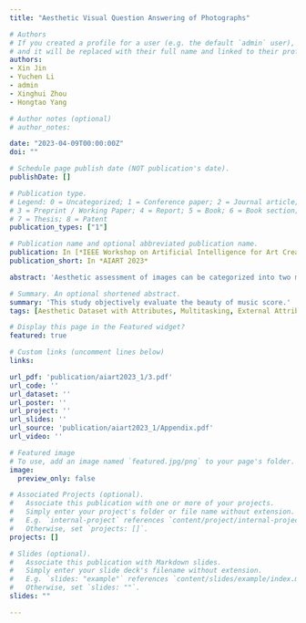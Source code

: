 ```yaml
---
title: "Aesthetic Visual Question Answering of Photographs"

# Authors
# If you created a profile for a user (e.g. the default `admin` user), write the username (folder name) here 
# and it will be replaced with their full name and linked to their profile.
authors:
- Xin Jin
- Yuchen Li
- admin
- Xinghui Zhou
- Hongtao Yang

# Author notes (optional)
# author_notes:

date: "2023-04-09T00:00:00Z"
doi: ""

# Schedule page publish date (NOT publication's date).
publishDate: []

# Publication type.
# Legend: 0 = Uncategorized; 1 = Conference paper; 2 = Journal article;
# 3 = Preprint / Working Paper; 4 = Report; 5 = Book; 6 = Book section;
# 7 = Thesis; 8 = Patent
publication_types: ["1"]

# Publication name and optional abbreviated publication name.
publication: In [*IEEE Workshop on Artificial Intelligence for Art Creation (AIART). IEEE International Conference on Multimedia and Expo Workshop (ICMEW) (CCF-B), Brisbane, 10-14 July, 2023.*]
publication_short: In *AIART 2023*

abstract: 'Aesthetic assessment of images can be categorized into two main forms: numerical assessment and language assessment. In this paper, we propose a new task of aesthetic language assessment: aesthetic visual question and answering (AVQA) of images. We use images from www.flickr.com. The objective QA pairs are generated by the proposed aesthetic attributes analysis algorithms. Moreover, we introduce subjective QA pairs that are converted from aesthetic numerical labels and sentiment analysis from large-scale pre-train models. We build the first aesthetic visual question answering dataset, AesVQA, that contains 72,168 high-quality images and 324,756 pairs of aesthetic questions. This is the first work that both addresses the task of aesthetic VQA and introduces subjectiveness into VQA tasks. The experimental results reveal that our methods outperform other VQA models on this new task.'

# Summary. An optional shortened abstract.
summary: 'This study objectively evaluate the beauty of music score.'
tags: [Aesthetic Dataset with Attributes, Multitasking, External Attribute Features, ECA Channel Attention]

# Display this page in the Featured widget?
featured: true

# Custom links (uncomment lines below)
links:

url_pdf: 'publication/aiart2023_1/3.pdf'
url_code: ''
url_dataset: ''
url_poster: ''
url_project: ''
url_slides: ''
url_source: 'publication/aiart2023_1/Appendix.pdf'
url_video: ''

# Featured image
# To use, add an image named `featured.jpg/png` to your page's folder. 
image:
  preview_only: false

# Associated Projects (optional).
#   Associate this publication with one or more of your projects.
#   Simply enter your project's folder or file name without extension.
#   E.g. `internal-project` references `content/project/internal-project/index.md`.
#   Otherwise, set `projects: []`.
projects: []

# Slides (optional).
#   Associate this publication with Markdown slides.
#   Simply enter your slide deck's filename without extension.
#   E.g. `slides: "example"` references `content/slides/example/index.md`.
#   Otherwise, set `slides: ""`.
slides: ""

---
```


